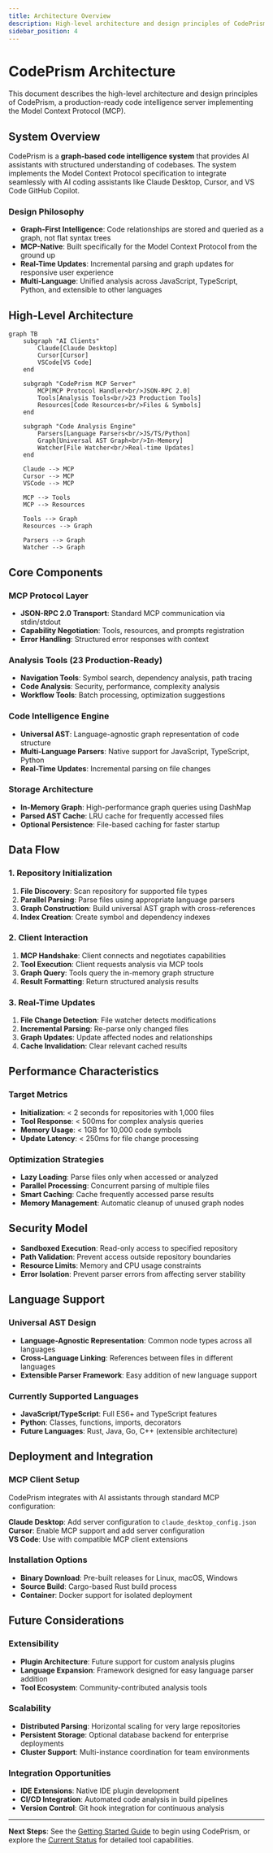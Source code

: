 ```yaml
---
title: Architecture Overview
description: High-level architecture and design principles of CodePrism code intelligence server
sidebar_position: 4
---
```


# CodePrism Architecture

This document describes the high-level architecture and design principles of CodePrism, a production-ready code intelligence server implementing the Model Context Protocol (MCP).

## System Overview

CodePrism is a **graph-based code intelligence system** that provides AI assistants with structured understanding of codebases. The system implements the Model Context Protocol specification to integrate seamlessly with AI coding assistants like Claude Desktop, Cursor, and VS Code GitHub Copilot.

### Design Philosophy

- **Graph-First Intelligence**: Code relationships are stored and queried as a graph, not flat syntax trees
- **MCP-Native**: Built specifically for the Model Context Protocol from the ground up  
- **Real-Time Updates**: Incremental parsing and graph updates for responsive user experience
- **Multi-Language**: Unified analysis across JavaScript, TypeScript, Python, and extensible to other languages

## High-Level Architecture

```mermaid
graph TB
    subgraph "AI Clients"
        Claude[Claude Desktop]
        Cursor[Cursor]
        VSCode[VS Code]
    end
    
    subgraph "CodePrism MCP Server"
        MCP[MCP Protocol Handler<br/>JSON-RPC 2.0]
        Tools[Analysis Tools<br/>23 Production Tools]
        Resources[Code Resources<br/>Files & Symbols]
    end
    
    subgraph "Code Analysis Engine"
        Parsers[Language Parsers<br/>JS/TS/Python]
        Graph[Universal AST Graph<br/>In-Memory]
        Watcher[File Watcher<br/>Real-time Updates]
    end
    
    Claude --> MCP
    Cursor --> MCP
    VSCode --> MCP
    
    MCP --> Tools
    MCP --> Resources
    
    Tools --> Graph
    Resources --> Graph
    
    Parsers --> Graph
    Watcher --> Graph
```

## Core Components

### MCP Protocol Layer
- **JSON-RPC 2.0 Transport**: Standard MCP communication via stdin/stdout
- **Capability Negotiation**: Tools, resources, and prompts registration
- **Error Handling**: Structured error responses with context

### Analysis Tools (23 Production-Ready)
- **Navigation Tools**: Symbol search, dependency analysis, path tracing
- **Code Analysis**: Security, performance, complexity analysis
- **Workflow Tools**: Batch processing, optimization suggestions

### Code Intelligence Engine
- **Universal AST**: Language-agnostic graph representation of code structure
- **Multi-Language Parsers**: Native support for JavaScript, TypeScript, Python
- **Real-Time Updates**: Incremental parsing on file changes

### Storage Architecture
- **In-Memory Graph**: High-performance graph queries using DashMap
- **Parsed AST Cache**: LRU cache for frequently accessed files
- **Optional Persistence**: File-based caching for faster startup

## Data Flow

### 1. Repository Initialization
1. **File Discovery**: Scan repository for supported file types
2. **Parallel Parsing**: Parse files using appropriate language parsers  
3. **Graph Construction**: Build universal AST graph with cross-references
4. **Index Creation**: Create symbol and dependency indexes

### 2. Client Interaction
1. **MCP Handshake**: Client connects and negotiates capabilities
2. **Tool Execution**: Client requests analysis via MCP tools
3. **Graph Query**: Tools query the in-memory graph structure
4. **Result Formatting**: Return structured analysis results

### 3. Real-Time Updates
1. **File Change Detection**: File watcher detects modifications
2. **Incremental Parsing**: Re-parse only changed files
3. **Graph Updates**: Update affected nodes and relationships
4. **Cache Invalidation**: Clear relevant cached results

## Performance Characteristics

### Target Metrics
- **Initialization**: < 2 seconds for repositories with 1,000 files
- **Tool Response**: < 500ms for complex analysis queries
- **Memory Usage**: < 1GB for 10,000 code symbols
- **Update Latency**: < 250ms for file change processing

### Optimization Strategies
- **Lazy Loading**: Parse files only when accessed or analyzed
- **Parallel Processing**: Concurrent parsing of multiple files
- **Smart Caching**: Cache frequently accessed parse results
- **Memory Management**: Automatic cleanup of unused graph nodes

## Security Model

- **Sandboxed Execution**: Read-only access to specified repository
- **Path Validation**: Prevent access outside repository boundaries
- **Resource Limits**: Memory and CPU usage constraints
- **Error Isolation**: Prevent parser errors from affecting server stability

## Language Support

### Universal AST Design
- **Language-Agnostic Representation**: Common node types across all languages
- **Cross-Language Linking**: References between files in different languages
- **Extensible Parser Framework**: Easy addition of new language support

### Currently Supported Languages
- **JavaScript/TypeScript**: Full ES6+ and TypeScript features
- **Python**: Classes, functions, imports, decorators
- **Future Languages**: Rust, Java, Go, C++ (extensible architecture)

## Deployment and Integration

### MCP Client Setup
CodePrism integrates with AI assistants through standard MCP configuration:

**Claude Desktop**: Add server configuration to `claude_desktop_config.json`
**Cursor**: Enable MCP support and add server configuration  
**VS Code**: Use with compatible MCP client extensions

### Installation Options
- **Binary Download**: Pre-built releases for Linux, macOS, Windows
- **Source Build**: Cargo-based Rust build process
- **Container**: Docker support for isolated deployment

## Future Considerations

### Extensibility
- **Plugin Architecture**: Future support for custom analysis plugins
- **Language Expansion**: Framework designed for easy language parser addition  
- **Tool Ecosystem**: Community-contributed analysis tools

### Scalability
- **Distributed Parsing**: Horizontal scaling for very large repositories
- **Persistent Storage**: Optional database backend for enterprise deployments
- **Cluster Support**: Multi-instance coordination for team environments

### Integration Opportunities
- **IDE Extensions**: Native IDE plugin development
- **CI/CD Integration**: Automated code analysis in build pipelines
- **Version Control**: Git hook integration for continuous analysis

---

**Next Steps**: See the [Getting Started Guide](../mcp-server/getting-started/installation) to begin using CodePrism, or explore the [Current Status](current-status) for detailed tool capabilities. 